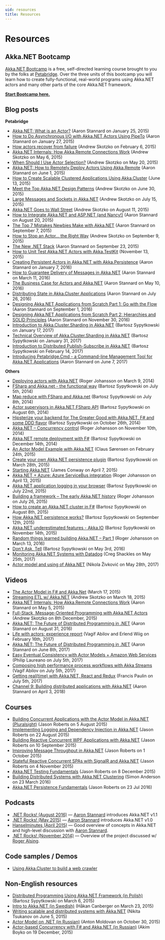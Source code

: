```yaml
---
uid: resources
title: Resources
---
```


# Resources

## Akka.NET Bootcamp
[Akka.NET Bootcamp](http://learnakka.net/) is a free, self-directed learning course brought to you by the folks at [Petabridge](https://petabridge.com). Over the three units of this bootcamp you will learn how to create fully-functional, real-world programs using Akka.NET actors and many other parts of the core Akka.NET framework.

[**Start Bootcamp here.**](http://learnakka.net/)

## Blog posts
**Petabridge**
- [Akka.NET: What is an Actor?](https://petabridge.com/blog/akkadotnet-what-is-an-actor/) (Aaron Stannard on January 25, 2015)
- [How to Do Asynchronous I/O with Akka.NET Actors Using PipeTo](https://petabridge.com/blog/akkadotnet-async-actors-using-pipeto/) (Aaron Stannard on January 27, 2015)
- [How actors recover from failure](https://petabridge.com/blog/how-actors-recover-from-failure-hierarchy-and-supervision/) (Andrew Skotzko on February 6, 2015)
- [Akka.NET Internals: How Akka.Remote Connections Work](https://petabridge.com/blog/akka-internals-how-akka-remote-connections-work/) (Andrew Skotzko on May 6, 2015)
- [When Should I Use Actor Selection?](https://petabridge.com/blog/when-should-I-use-actor-selection/) (Andrew Skotzko on May 20, 2015)
- [Akka.NET: How to Remotely Deploy Actors Using Akka.Remote](https://petabridge.com/blog/akkadotnet-remote-deploy-actors/) (Aaron Stannard on June 1, 2015)
- [How to Create Scalable Clustered Applications Using Akka.Cluster](https://petabridge.com/blog/intro-to-akka-cluster/) (June 13, 2015)
- [Meet the Top Akka.NET Design Patterns](https://petabridge.com/blog/top-akkadotnet-design-patterns/) (Andrew Skotzko on June 30, 2015)
- [Large Messages and Sockets in Akka.NET](https://petabridge.com/blog/large-messages-and-sockets-in-akkadotnet/) (Andrew Skotzko on July 15, 2015)
- [Akka.NET Goes to Wall Street](https://petabridge.com/blog/akkadotnet-goes-to-wall-street/) (Andrew Skotzko on August 11, 2015)
- [How to Integrate Akka.NET and ASP.NET (and Nancy!)](https://petabridge.com/blog/akkadotnet-aspnet/) (Aaron Stannard on August 20, 2015)
- [The Top 7 Mistakes Newbies Make with Akka.NET](https://petabridge.com/blog/top-7-akkadotnet-stumbling-blocks/) (Aaron Stannard on September 7, 2015)
- [How to Stop an Actor... the Right Way](https://petabridge.com/blog/how-to-stop-an-actor-akkadotnet/) (Andrew Skotzko on September 9, 2015)
- [The New .NET Stack](https://petabridge.com/blog/the-new-dot-net-stack/) (Aaron Stannard on September 23, 2015)
- [How to Unit Test Akka.NET Actors with Akka.TestKit](https://petabridge.com/blog/how-to-unit-test-akkadotnet-actors-akka-testkit/) (November 13, 2015)
- [Creating Persistent Actors in Akka.NET with Akka.Persistence](https://petabridge.com/blog/intro-to-persistent-actors/) (Aaron Stannard on January 7, 2016)
- [How to Guarantee Delivery of Messages in Akka.NET](https://petabridge.com/blog/akkadotnet-at-least-once-message-delivery/) (Aaron Stannard on March 11, 2016)
- [The Business Case for Actors and Akka.NET](https://petabridge.com/blog/akkadotnet-business-case/) (Aaron Stannard on May 10, 2016)
- [Distributing State in Akka.Cluster Applications](https://petabridge.com/blog/akkacluster-state-distribution/) (Aaron Stannard on July 26, 2016)
- [Designing Akka.NET Applications from Scratch Part 1: Go with the Flow](https://petabridge.com/blog/akkadotnet-application-design-part1/) (Aaron Stannard on September 1, 2016)
- [Designing Akka.NET Applications from Scratch Part 2: Hierarchies and SOLID Principles](https://petabridge.com/blog/akkadotnet-application-design-part2/) (Aaron Stannard on November 30, 2016)
- [Introduction to Akka.Cluster.Sharding in Akka.NET](https://petabridge.com/blog/introduction-to-cluster-sharding-akkadotnet/) (Bartosz Sypytkowski on January 17, 2017)
- [Technical Overview of Akka.Cluster.Sharding in Akka.NET](https://petabridge.com/blog/cluster-sharding-technical-overview-akkadotnet/) (Bartosz Sypytkowski on January 31, 2017)
- [Introduction to Distributed Publish-Subscribe in Akka.NET](https://petabridge.com/blog/distributed-pub-sub-intro-akkadotnet/) (Bartosz Sypytkowski on February 14, 2017)
- [Introducing Petabridge.Cmd - a Command-line Management Tool for Akka.NET Applications](https://petabridge.com/blog/petabridgecmd-release/) (Aaron Stannard on June 7, 2017)

**Others**
- [Deploying actors with Akka.NET](https://rogeralsing.com/2014/03/09/deploying-actors-with-akka-net/) (Roger Johansson on March 9, 2014)
- [FSharp and Akka.net - the functional way](http://bartoszsypytkowski.com/fsharp-and-akka-net-the-functional-way/) (Bartosz Sypytkowski on July 5th, 2014)
- [Map reduce with FSharp and Akka.net](http://bartoszsypytkowski.com/map-reduce-with-fsharp-and-akka-net/) (Bartosz Sypytkowski on July 8th, 2014)
- [Actor supervisors in Akka.NET FSharp API](http://bartoszsypytkowski.com/actor-supervisors-in-akka-net-fsharp-api/) (Bartosz Sypytkowski on August 6th, 2014)
- [Hipsterize your backend for The Greater Good with Akka.NET, F# and some DDD flavor](http://bartoszsypytkowski.com/hipsterize-your-backend-for-the-greater-good-with-akka-net-f-and-some-ddd-flavor/) (Bartosz Sypytkowski on October 26th, 2014)
- [Akka.NET – Concurrency control](https://rogeralsing.com/2014/11/10/akka-net-concurrency-control/) (Roger Johansson on November 10th, 2014)
- [Akka.NET remote deployment with F#](http://bartoszsypytkowski.com/akka-net-remote-deployment-with-f/) (Bartosz Sypytkowski on December 14th, 2014)
- [An Actor Model Example with Akka.NET](http://blog.geist.no/an-actor-model-example-with-akka-net/) (Claus Sørensen on February 24th, 2015)
- [Create your own Akka.NET persistence plugin](http://bartoszsypytkowski.com/create-your-own-akka-net-persistence-plugin/) (Bartosz Sypytkowski on March 28th, 2015)
- [Starting Akka.NET](http://blog.jaywayco.co.uk/starting-akka-net/) (James Conway on April 7, 2015)
- [Akka.NET + Azure: Azure ServiceBus integration](https://rogeralsing.com/2015/04/13/akka-net-azure-azure-servicebus-integration/) (Roger Johansson on April 13, 2015)
- [Akka.NET application logging in your browser](http://bartoszsypytkowski.com/log-your-akka-net-application-in-your-browser/) (Bartosz Sypytkowski on July 22nd, 2015)
- [Building a framework – The early Akka.NET history](https://rogeralsing.com/2015/07/26/building-a-framework-the-early-akka-net-history/) (Roger Johansson on July 26, 2015)
- [How to create an Akka.NET cluster in F#](http://bartoszsypytkowski.com/how-create-an-akka-net-cluster-in-f/) (Bartosz Sypytkowski on August 8th, 2015)
- [How Akka.NET persistence works?](http://bartoszsypytkowski.com/how-akka-net-persistence-works/) (Bartosz Sypytkowski on September 12th, 2015)
- [Akka.NET underestimated features - Akka.IO](http://bartoszsypytkowski.com/akka-net-underestimated-feature-akka-io/) (Bartosz Sypytkowski on November 14th, 2015)
- [Random things learned building Akka.NET – Part 1](https://rogeralsing.com/2016/03/13/random-things-learned-building-akka-net-part-1/) (Roger Johansson on March 13, 2016)
- [Don't Ask, Tell](http://bartoszsypytkowski.com/dont-ask-tell-2/) (Bartosz Sypytkowski on May 3rd, 2016)
- [Monitoring Akka.NET Systems with Datadog](https://gregshackles.com/monitoring-akka-net-systems-with-datadog/) (Creg Shackles on May 25th, 2017)
- [Actor model and using of Akka.NET](https://rubikscode.net/2017/05/28/actor-model-and-using-of-akka-net/) (Nikola Živković on May 28th, 2017)

## Videos
- [The Actor Model in F# and Akka.Net](https://www.youtube.com/watch?v=RiWXo_5CAvg) (March 17, 2015)
- [Streaming ETL w/ Akka.NET](https://vimeo.com/123452527) (Andrew Skotzko on March 18, 2015)
- [Akka.NET Internals: How Akka.Remote Connections Work](https://www.youtube.com/watch?v=6c1gVLyYcMM) (Aaron Stannard on May 5, 2015)
- [Full-Stack, Message-Oriented Programming with Akka.NET Actors](https://www.youtube.com/watch?v=nPGMVhI7zyk) (Andrew Skotzko on 8th December, 2015)
- [Akka.NET: The Future of Distributed Programming in .NET](https://www.youtube.com/watch?v=ozelpjr9SXE) (Aaron Stannard on August 31, 2016)
- [Life with actors: experience report](https://www.youtube.com/watch?v=KQwskUjsSi8) (Vagif Abilov and Erlend Wiig on February 16th, 2017)
- [Akka.NET: The Future of Distributed Programming in .NET](https://www.youtube.com/watch?v=Q3SzfO8jloc) (Aaron Stannard on June 8th, 2017)
- [Easy Eventual Consistency with Actor Models + Amazon Web Services](https://www.youtube.com/watch?v=PJT9D_4uUEg) (Philip Laureano on July 5th, 2017)
- [Composing high performance process workflows with Akka Streams](https://www.youtube.com/watch?v=kWU_LxYXMjE) (Vagif Abilov on July 5th, 2017)
- [Getting real(time) with Akka.NET, React and Redux](https://www.youtube.com/watch?v=irvm5EdHQc0) (Francis Paulin on July 5th, 2017)
- [Channel 9: Building distributed applications with Akka.NET](https://channel9.msdn.com/Shows/On-NET/Building-distributed-applications-with-AkkaNET) (Aaron Stannard on April 3, 2018)

## Courses
- [Building Concurrent Applications with the Actor Model in Akka.NET (Pluralsight)](https://www.pluralsight.com/courses/akka-dotnet-actor-model-building-concurrent-applications) (Jason Roberts on 5 August 2015)
- [Implementing Logging and Dependency Injection in Akka.NET](https://www.pluralsight.com/courses/akka-dotnet-implementing-logging-dependency-injection) (Jason Roberts on 22 August 2015)
- [Building Reactive Concurrent WPF Applications with Akka.NET](https://www.pluralsight.com/courses/akka-dotnet-building-reactive-concurrent-wpf-applications) (Jason Roberts on 10 September 2015)
- [Improving Message Throughput in Akka.NET](https://www.pluralsight.com/courses/akka-dotnet-improving-messaging-throughput) (Jason Roberts on 1 October 2015)
- [Stateful Reactive Concurrent SPAs with SignalR and Akka.NET](https://www.pluralsight.com/courses/akkadotnet-signalr-stateful-reactive-concurrent-spas) (Jason Roberts on 4 November 2015)
- [Akka.NET Testing Fundamentals](https://www.pluralsight.com/courses/akka-dotnet-testing-fundamentals) (Jason Roberts on 8 December 2015)
- [Building Distributed Systems with Akka.NET Clustering](https://www.pluralsight.com/courses/akka-dotnet-building-distributed-systems-clustering) (Simon Anderson on 23 March 2016)
- [Akka.NET Persistence Fundamentals](https://www.pluralsight.com/courses/akka-dotnet-persistence-fundamentals) (Jason Roberts on 23 Jul 2016)

## Podcasts

- [.NET Rocks! (August 2016)](http://dotnetrocks.com/default.aspx?showNum=1338) — [Aaron Stannard](https://twitter.com/aaronontheweb) introduces Akka.NET v1.1
- [.NET Rocks! (May 2015)](http://dotnetrocks.com/default.aspx?showNum=1134) — [Aaron Stannard](https://twitter.com/aaronontheweb) introduces Akka.NET v1.0
- [Hanselminutes (April 2015)](http://hanselminutes.com/472/inside-the-akkanet-open-source-project-and-the-actor-model-with-aaron-stannard) — Good overview of concepts in Akka.NET and high-level discussion with [Aaron Stannard](https://twitter.com/aaronontheweb).
- [.NET Rocks! (November 2014)](http://www.dotnetrocks.com/default.aspx?showNum=1058) — Overview of the project discussed w/ [Roger Alsing](https://twitter.com/rogeralsing).

## Code samples / Demos
- [Using Akka.Cluster to build a web crawler](https://github.com/petabridge/akkadotnet-code-samples/tree/master/Cluster.WebCrawler)

## Non-English resources
- [Distributed Programming Using Akka.NET Framework (in Polish)](https://www.youtube.com/watch?v=_6vDp2-VCjc) (Bartosz Sypytkowski on March 6, 2015)
- [Intro to Akka.NET (in Swedish)](https://www.youtube.com/watch?v=Ta6qLA9OsjE) (Håkan Canberger on March 23, 2015)
- [Writing scalable and distributed systems with Akka.NET](https://www.youtube.com/watch?v=fwWA6Bugg_c) (Nikita Tsukanov on June 5, 2015)
- [Actor Model on .NET (in Russian)](https://www.youtube.com/watch?v=jek8Qmc3ZjQ) (Anton Moldovan on October 30, 2015)
- [Actor-based Concurrency with F# and Akka.NET (in Russian)](https://www.youtube.com/watch?v=LLG8_0XtD4o) (Akim Boyko on 19 December, 2015)
